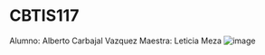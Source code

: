 # CBTIS117
Alumno: Alberto Carbajal Vazquez
Maestra: Leticia Meza
![image](https://github.com/AlBETO128/CBTIS117/assets/143547229/5cb18341-57d5-4900-8585-c1485ad8aec5)
